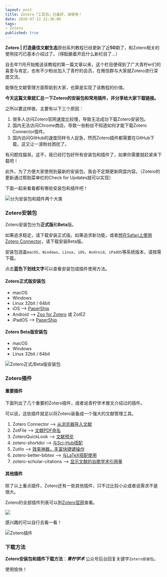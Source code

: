 ```yaml
---
layout: post
title: Zotero「工具包」已备好，请使用！
date: 2020-07-12 22:36:00
tags: 
- Zotero
published: true
---
```


**Zotero \| 打造最佳文献生态**原创系列教程已经更新了近**50**期了，和Zotero相关的使用技巧已基本介绍过了。（得酝酿着开启什么新栏目了...）

自去年11月开始推送该教程的第一篇文章以来，这个栏目便得到了广大青柠er们的喜爱与肯定，也有不少粉丝加入了青柠的会员，在微信群与大家就Zotero进行深度交流。

能够在文献管理方面帮助到大家，也算是实现了该教程的价值。

**今天这篇文章就汇总一下Zotero的安装包和常用插件，并分享给大家下载链接。**

之所以要这样做，主要有以下三个原因：

1. 很多人访问Zotero官网速度比较慢，导致无法成功下载Zotero安装包。
2. 国内无法访问Chrome商店，导致一些粉丝不知道如何才能下载Zotero Connector插件。
3. 国内访问GitHub的速度同样令人捉急，然而Zotero插件都需要在GitHub下载，这又让一波粉丝困扰了。

有问题找猫哥。这不，我已经打包好所有安装包和插件了，如果你需要就赶紧来下载吧！

此外，为了方便大家使用到最新的安装包，我会不定期更新网盘内容。（Zotero的更新通过帮助菜单栏的Check for Updates就可以实现）

下面一起来看看都有哪些安装包和插件吧！

![分为安装包和插件两个大类](https://figurebed-iseex.oss-cn-hangzhou.aliyuncs.com/img/20200712185447.png)

### Zotero安装包

Zotero安装包分为**正式版**和**Beta**版。

如果追求稳定，请下载安装正式版。如果追求新功能，或者[想在Safari上使用Zotero Connector](https://mp.weixin.qq.com/s/UY9KSVV7t-oTI9sI-rERvQ "Safari上使用Zotero Connector")，请下载安装Beta版。

安装包涵盖`macOS`、`Windows`、`Linux`、`iOS`、`Android`、`iPadOS`等系统版本，请按需下载。

点击**蓝色下划线文字**可以查看安装包或插件使用方法。

#### Zotero正式版安装包

- macOS
- Windows
- Linux 32bit / 64bit
- iOS -->  [PaperShip](https://mp.weixin.qq.com/s/ObfwHWaQaXdc1X_iz9WxnA "PaperShip推文")
- Android --> [Zoo for Zotero](https://mp.weixin.qq.com/s/SqJawRHMzjR6zNbCvBLWaA "Zoo for Zotero推文") 或 ZotEZ
- iPadOS --> [PaperShip](https://mp.weixin.qq.com/s/ObfwHWaQaXdc1X_iz9WxnA "PaperShip推文")

#### Zotero Beta版安装包

- macOS
- Windows
- Linux 32bit / 64bit

![Zotero正式/Beta版安装包](https://figurebed-iseex.oss-cn-hangzhou.aliyuncs.com/img/20200712190412.png)

### Zotero插件

#### 重要插件


下面列出了几个重要的Zotero插件，或者说青柠学术推文介绍过的插件。

可以说，这些插件就足以将Zotero装备成一个强大的文献管理工具。


1. Zotero Connector --> [从浏览器导入文献](https://mp.weixin.qq.com/s/n-pr7QoyDdYGfWcrXT78Fw "Zotero Connector推文")
2. ZotFile --> [文献PDF命名](https://mp.weixin.qq.com/s/n-pr7QoyDdYGfWcrXT78Fw "ZotFile推文")
3. ZoteroQuickLook --> [文献预览](https://mp.weixin.qq.com/s/Cc1Y0QcDzePHWUkKp_MPIQ "ZoteroQuickLook推文")
4. zotero-shortdoi --> [与Sci-Hub搭配](https://mp.weixin.qq.com/s/ddJ_liehAU0fJ7M8B-Hrzg "zotero-shortdoi推文")
5. Zutilo --> [效率神器，丰富快捷键操作](https://mp.weixin.qq.com/s/KtSAUPDlAzHbzBAVYi5AeA "Zutilo推文")
6. zotero-better-bibtex --> [与LaTeX搭配使用](https://mp.weixin.qq.com/s/ZXBB5CtH3O9PV1DA9IK9yw "zotero-better-bibtex 推文")
7. zotero-scholar-citations --> [显示文献的谷歌学术引用量](https://mp.weixin.qq.com/s/44ADU_pE5-9n2DxY3d_IEg "zotero-scholar-citations推文")

#### 其他插件

除了以上重点插件，Zotero还有一些其他插件，只不过比较小众或者说需求不是很大。

Zotero的全部插件列表可以到[Zotero官网](https://www.zotero.org/support/plugins "Zotero全部插件列表")查看。

![](https://figurebed-iseex.oss-cn-hangzhou.aliyuncs.com/img/20200712193333.png)

感兴趣的可以自行去看一看！


![Zotero插件](https://figurebed-iseex.oss-cn-hangzhou.aliyuncs.com/img/20200712193406.png)

### 下载方法

**Zotero安装包和插件下载方法**：***青柠学术*** 公众号后台回复关键字`Zotero安装包`。

使用愉快！